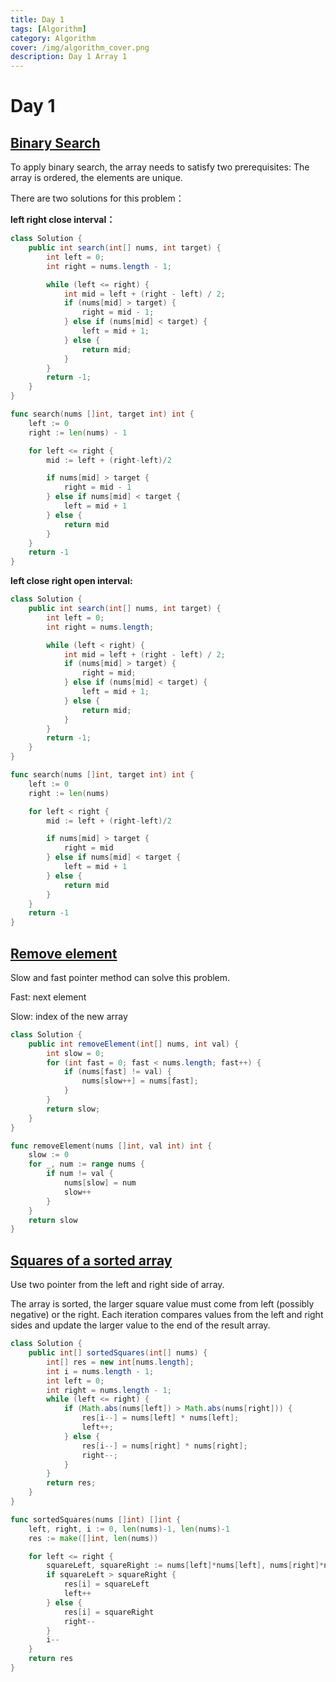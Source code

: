 ```yaml
---
title: Day 1
tags: [Algorithm]
category: Algorithm
cover: /img/algorithm_cover.png
description: Day 1 Array 1
---
```


# Day 1

## [Binary Search](https://leetcode.com/problems/binary-search/)

To apply binary search, the array needs to satisfy two prerequisites: The array is ordered, the elements are unique.

There are two solutions for this problem：

**left right close interval：**

```java
class Solution {
    public int search(int[] nums, int target) {
        int left = 0;
        int right = nums.length - 1;

        while (left <= right) {
            int mid = left + (right - left) / 2;
            if (nums[mid] > target) {
                right = mid - 1;
            } else if (nums[mid] < target) {
                left = mid + 1;
            } else {
                return mid;
            }
        }
        return -1;
    }
}
```

```go
func search(nums []int, target int) int {
	left := 0
	right := len(nums) - 1

	for left <= right {
		mid := left + (right-left)/2

		if nums[mid] > target {
			right = mid - 1
		} else if nums[mid] < target {
			left = mid + 1
		} else {
			return mid
		}
	}
	return -1
}
```

**left close right open interval:**

```java
class Solution {
    public int search(int[] nums, int target) {
        int left = 0;
        int right = nums.length;

        while (left < right) {
            int mid = left + (right - left) / 2;
            if (nums[mid] > target) {
                right = mid;
            } else if (nums[mid] < target) {
                left = mid + 1;
            } else {
                return mid;
            }
        }
        return -1;
    }
}
```

```go
func search(nums []int, target int) int {
	left := 0
	right := len(nums)

	for left < right {
		mid := left + (right-left)/2

		if nums[mid] > target {
			right = mid
		} else if nums[mid] < target {
			left = mid + 1
		} else {
			return mid
		}
	}
	return -1
}
```

## [Remove element](https://leetcode.com/problems/remove-element/description/)

Slow and fast pointer method can solve this problem.

Fast: next element

Slow: index of the new array

```java
class Solution {
    public int removeElement(int[] nums, int val) {
        int slow = 0;
        for (int fast = 0; fast < nums.length; fast++) {
            if (nums[fast] != val) {
                nums[slow++] = nums[fast];
            }
        }
        return slow;
    }
}
```

```go
func removeElement(nums []int, val int) int {
	slow := 0
	for _, num := range nums {
		if num != val {
			nums[slow] = num
			slow++
		}
	}
	return slow
}
```

## [Squares of a sorted array](https://leetcode.com/problems/squares-of-a-sorted-array/description/)

Use two pointer from the left and right side of array.

The array is sorted, the larger square value must come from left (possibly negative) or the right. Each iteration
compares values from the left and right sides and update the larger value to the end of the result array.

```java
class Solution {
    public int[] sortedSquares(int[] nums) {
        int[] res = new int[nums.length];
        int i = nums.length - 1;
        int left = 0;
        int right = nums.length - 1;
        while (left <= right) {
            if (Math.abs(nums[left]) > Math.abs(nums[right])) {
                res[i--] = nums[left] * nums[left];
                left++;
            } else {
                res[i--] = nums[right] * nums[right];
                right--;
            }
        }
        return res;
    }
}
```

```go
func sortedSquares(nums []int) []int {
	left, right, i := 0, len(nums)-1, len(nums)-1
	res := make([]int, len(nums))

	for left <= right {
		squareLeft, squareRight := nums[left]*nums[left], nums[right]*nums[right]
		if squareLeft > squareRight {
			res[i] = squareLeft
			left++
		} else {
			res[i] = squareRight
			right--
		}
		i--
	}
	return res
}
```


